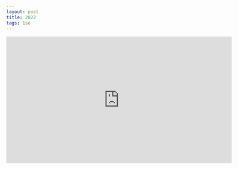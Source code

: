 ```yaml
---
layout: post
title: 2022
tags: 1se
---
```


<p><iframe width="600" height="338" src="https://www.youtube-nocookie.com/embed/6MRZRVn0KW4?rel=0&amp;showinfo=0" frameborder="0" allowfullscreen></iframe></p>
